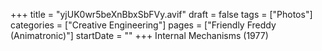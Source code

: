 +++
title = "yjUK0wr5beXnBbxSbFVy.avif"
draft = false
tags = ["Photos"]
categories = ["Creative Engineering"]
pages = ["Friendly Freddy (Animatronic)"]
startDate = ""
+++
Internal Mechanisms (1977)
